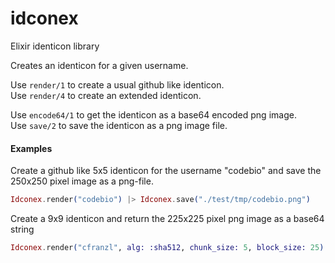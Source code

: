 # idconex
Elixir identicon library

Creates an identicon for a given username.

Use `render/1` to create a usual github like identicon.  
Use `render/4` to create an extended identicon.

Use `encode64/1` to get the identicon as a base64 encoded png image.  
Use `save/2` to save the identicon as a png image file.
  
  
#### Examples
Create a github like 5x5 identicon for the username "codebio" and save the 250x250 pixel image as a png-file.
```elixir
Idconex.render("codebio") |> Idconex.save("./test/tmp/codebio.png")
```  

Create a 9x9 identicon and return the 225x225 pixel png image as a base64 string
```elixir
Idconex.render("cfranzl", alg: :sha512, chunk_size: 5, block_size: 25) |> Idconex.encode64
```  
